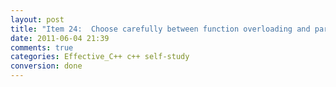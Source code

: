 ```yaml
---
layout: post
title: "Item 24:  Choose carefully between function overloading and parameter defaulting"
date: 2011-06-04 21:39
comments: true
categories: Effective_C++ c++ self-study
conversion: done
---
```

